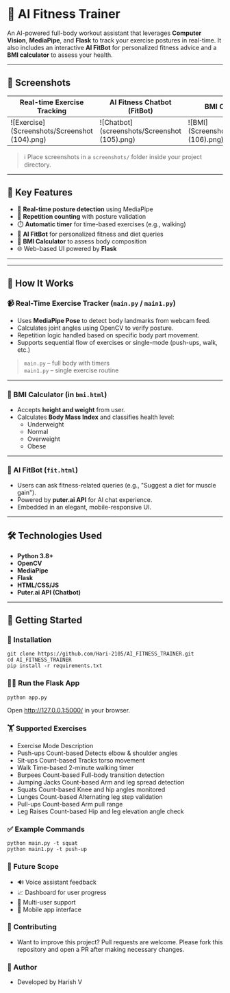 # 🧠 AI Fitness Trainer

An AI-powered full-body workout assistant that leverages **Computer Vision**, **MediaPipe**, and **Flask** to track your exercise postures in real-time. It also includes an interactive **AI FitBot** for personalized fitness advice and a **BMI calculator** to assess your health.

---

## 📸 Screenshots

| Real-time Exercise Tracking | AI Fitness Chatbot (FitBot) | BMI Calculator |
|-----------------------------|-----------------------------|----------------|
| ![Exercise](Screenshots/Screenshot (104).png) | ![Chatbot](screenshots/Screenshot (105).png) | ![BMI](Screenshots/Screenshot (106).png) |

> ℹ️ Place screenshots in a `screenshots/` folder inside your project directory.

---


## 🧩 Key Features

- 🎯 **Real-time posture detection** using MediaPipe
- 🔁 **Repetition counting** with posture validation
- ⏱️ **Automatic timer** for time-based exercises (e.g., walking)
- 🤖 **AI FitBot** for personalized fitness and diet queries
- 🧮 **BMI Calculator** to assess body composition
- 🌐 Web-based UI powered by **Flask**

---


---

## 🧠 How It Works

### 📹 Real-Time Exercise Tracker (`main.py` / `main1.py`)
- Uses **MediaPipe Pose** to detect body landmarks from webcam feed.
- Calculates joint angles using OpenCV to verify posture.
- Repetition logic handled based on specific body part movement.
- Supports sequential flow of exercises or single-mode (push-ups, walk, etc.)

> `main.py` – full body with timers  
> `main1.py` – single exercise routine

---

### 🧮 BMI Calculator (in `bmi.html`)
- Accepts **height and weight** from user.
- Calculates **Body Mass Index** and classifies health level:
  - Underweight
  - Normal
  - Overweight
  - Obese

---

### 🤖 AI FitBot (`fit.html`)
- Users can ask fitness-related queries (e.g., "Suggest a diet for muscle gain").
- Powered by **puter.ai API** for AI chat experience.
- Embedded in an elegant, mobile-responsive UI.

---

## 🛠️ Technologies Used

- **Python 3.8+**
- **OpenCV**
- **MediaPipe**
- **Flask**
- **HTML/CSS/JS**
- **Puter.ai API (Chatbot)**

---

## 🚀 Getting Started

### 🔧 Installation
``` 
git clone https://github.com/Hari-2105/AI_FITNESS_TRAINER.git
cd AI_FITNESS_TRAINER
pip install -r requirements.txt
 ```



### 🏃‍♂️ Run the Flask App
```
python app.py
```
Open http://127.0.0.1:5000/ in your browser.

### 🏋️ Supported Exercises
- Exercise	Mode	Description
- Push-ups	Count-based	Detects elbow & shoulder angles
- Sit-ups	Count-based	Tracks torso movement
- Walk	Time-based	2-minute walking timer
- Burpees	Count-based	Full-body transition detection
- Jumping Jacks	Count-based	Arm and leg spread detection
- Squats	Count-based	Knee and hip angles monitored
- Lunges	Count-based	Alternating leg step validation
- Pull-ups	Count-based	Arm pull range
- Leg Raises	Count-based	Hip and leg elevation angle check

### ✅ Example Commands
```
python main.py -t squat
python main1.py -t push-up
```

### 🔮 Future Scope

- 🔊 Voice assistant feedback
- 📈 Dashboard for user progress
- 👥 Multi-user support
- 📱 Mobile app interface

### 🤝 Contributing
- Want to improve this project? Pull requests are welcome. Please fork this repository and open a PR after making necessary changes.

### 🙋 Author
- Developed by Harish V

